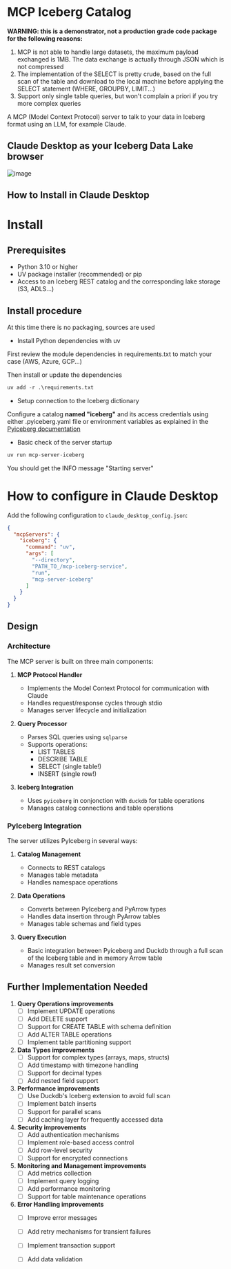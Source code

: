 # MCP Iceberg Catalog

**WARNING: this is a demonstrator, not a production grade code package for the following reasons:**
1. MCP is not able to handle large datasets, the maximum payload exchanged is 1MB. The data exchange is actually through JSON which is not compressed
2. The implementation of the SELECT is pretty crude, based on the full scan of the table and download to the local machine before applying the SELECT statement (WHERE, GROUPBY, LIMIT...)
3. Support only single table queries, but won't complain a priori if you try more complex queries

A MCP (Model Context Protocol) server to talk to your data in Iceberg format using an LLM, for example Claude.

## Claude Desktop as your Iceberg Data Lake browser
![image](claude-desktop-ss.png)

## How to Install in Claude Desktop


# Install

## Prerequisites
   - Python 3.10 or higher
   - UV package installer (recommended) or pip
   - Access to an Iceberg REST catalog and the corresponding lake storage (S3, ADLS...)


## Install procedure

At this time there is no packaging, sources are used

- Install Python dependencies with uv

First review the module dependencies in requirements.txt to match your case (AWS, Azure, GCP...)

Then install or update the dependencies

```python
uv add -r .\requirements.txt
```

- Setup connection to the Iceberg dictionary

Configure a catalog **named "iceberg"** and its access credentials using either .pyiceberg.yaml file or environment variables as explained in the [Pyiceberg documentation](https://py.iceberg.apache.org/configuration/)

- Basic check of the server startup

```python
uv run mcp-server-iceberg
```

You should get the INFO message "Starting server"

# How to configure in Claude Desktop
Add the following configuration to `claude_desktop_config.json`:

```json
{
  "mcpServers": {
    "iceberg": {
      "command": "uv",
      "args": [
        "--directory",
        "PATH_TO_/mcp-iceberg-service",
        "run",
        "mcp-server-iceberg"
      ]
    }
  }
}
```

## Design

### Architecture

The MCP server is built on three main components:

1. **MCP Protocol Handler**
   - Implements the Model Context Protocol for communication with Claude
   - Handles request/response cycles through stdio
   - Manages server lifecycle and initialization

2. **Query Processor**
   - Parses SQL queries using `sqlparse`
   - Supports operations:
     - LIST TABLES
     - DESCRIBE TABLE
     - SELECT (single table!)
     - INSERT (single row!)

3. **Iceberg Integration**
   - Uses `pyiceberg` in conjonction with `duckdb` for table operations
   - Manages catalog connections and table operations

### PyIceberg Integration

The server utilizes PyIceberg in several ways:

1. **Catalog Management**
   - Connects to REST catalogs
   - Manages table metadata
   - Handles namespace operations

2. **Data Operations**
   - Converts between PyIceberg and PyArrow types
   - Handles data insertion through PyArrow tables
   - Manages table schemas and field types

3. **Query Execution**
   - Basic integration between Pyiceberg and Duckdb through a full scan of the Iceberg table and in memory Arrow table
   - Manages result set conversion

## Further Implementation Needed

1. **Query Operations improvements**
   - [ ] Implement UPDATE operations
   - [ ] Add DELETE support
   - [ ] Support for CREATE TABLE with schema definition
   - [ ] Add ALTER TABLE operations
   - [ ] Implement table partitioning support

2. **Data Types improvements**
   - [ ] Support for complex types (arrays, maps, structs)
   - [ ] Add timestamp with timezone handling
   - [ ] Support for decimal types
   - [ ] Add nested field support

3. **Performance improvements**
   - [ ] Use Duckdb's Iceberg extension to avoid full scan
   - [ ] Implement batch inserts
   - [ ] Support for parallel scans
   - [ ] Add caching layer for frequently accessed data

4. **Security improvements**
   - [ ] Add authentication mechanisms
   - [ ] Implement role-based access control
   - [ ] Add row-level security
   - [ ] Support for encrypted connections

5. **Monitoring and Management improvements**
   - [ ] Add metrics collection
   - [ ] Implement query logging
   - [ ] Add performance monitoring
   - [ ] Support for table maintenance operations

6. **Error Handling improvements**
   - [ ] Improve error messages
   - [ ] Add retry mechanisms for transient failures
   - [ ] Implement transaction support
   - [ ] Add data validation

